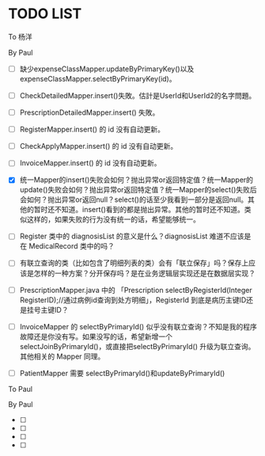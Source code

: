 # TODO LIST



To 杨洋

By Paul

- [ ] 缺少expenseClassMapper.updateByPrimaryKey()以及expenseClassMapper.selectByPrimaryKey(id)。
- [ ] CheckDetailedMapper.insert()失敗。估計是UserId和UserId2的名字問題。
- [ ] PrescriptionDetailedMapper.insert() 失敗。
- [ ] RegisterMapper.insert() 的 id 没有自动更新。
- [ ] CheckApplyMapper.insert() 的 id 没有自动更新。
- [ ] InvoiceMapper.insert() 的 id 没有自动更新。
- [x] 统一Mapper的insert()失败会如何？抛出异常or返回特定值？统一Mapper的update()失败会如何？抛出异常or返回特定值？统一Mapper的select()失败后会如何？抛出异常or返回null？select()的话至少我看到一部分是返回null。其他的暂时还不知道。insert()看到的都是抛出异常。其他的暂时还不知道。类似这样的，如果失败的行为没有统一的话，希望能够统一。
- [ ]  Register 类中的 diagnosisList 的意义是什么？diagnosisList 难道不应该是在 MedicalRecord 类中的吗？
- [ ]  有联立查询的类（比如包含了明细列表的类）会有「联立保存」吗？保存上应该是怎样的一种方案？分开保存吗？是在业务逻辑层实现还是在数据层实现？
- [ ]  PrescriptionMapper.java 中的 「Prescription selectByRegisterId(Integer RegisterID);//通过病例id查询到处方明细」，RegisterId 到底是病历主键ID还是挂号主键ID？
- [ ]  InvoiceMapper 的 selectByPrimaryId() 似乎没有联立查询？不知是我的程序故障还是你没有写。如果没写的话，希望新增一个selectJoinByPrimaryId()，或直接把selectByPrimaryId() 升级为联立查询。其他相关的 Mapper 同理。
- [ ]  PatientMapper 需要 selectByPrimaryId()和updateByPrimaryId()









To Paul

By Paul

- [ ] 
- [ ]  
- [ ]  
- [ ]  



